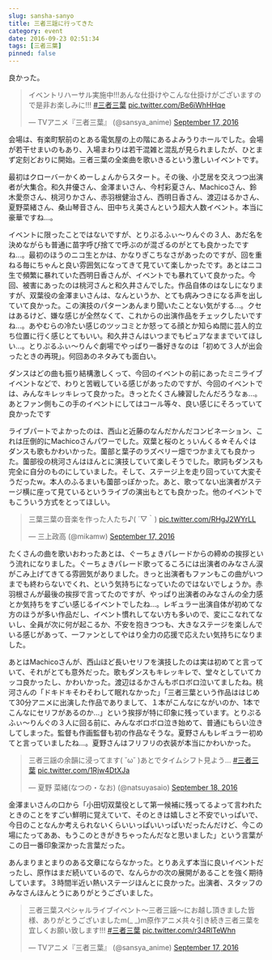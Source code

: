 ```yaml
---
slug: sansha-sanyo
title: 三者三謡に行ってきた
category: event
date: 2016-09-23 02:51:34
tags: [三者三葉]
pinned: false
---
```


<p>良かった。</p>

<blockquote class="twitter-tweet" data-lang="en"><p lang="ja" dir="ltr">イベントリハーサル実施中!!!あんな仕掛けやこんな仕掛けがございますので是非お楽しみに!!! <a href="https://twitter.com/hashtag/%E4%B8%89%E8%80%85%E4%B8%89%E8%91%89?src=hash">#三者三葉</a> <a href="https://t.co/Be6iWhHHqe">pic.twitter.com/Be6iWhHHqe</a></p>&mdash; TVアニメ『三者三葉』 (@sansya_anime) <a href="https://twitter.com/sansya_anime/status/776999629648908288">September 17, 2016</a></blockquote>

<script async src="//platform.twitter.com/widgets.js" charset="utf-8"></script>

<p>会場は、有楽町駅前のとある電気屋の上の階にあるよみうりホールでした。会場が若干せまいのもあり、入場まわりは若干混雑と混乱が見られましたが、ひとまず定刻どおりに開始。三者三葉の全楽曲を歌いきるという激しいイベントです。</p>

<p>最初はクローバーかくめーしょんからスタート。その後、小芝居を交えつつ出演者が大集合。和久井優さん、金澤まいさん、今村彩夏さん、Machicoさん、鈴木愛奈さん、桃河りかさん、赤羽根健治さん、西明日香さん、渡辺はるかさん、夏野菜緒さん、桑山琴音さん、田中ちえ美さんという超大人数イベント。本当に豪華ですね...。</p>

<p>イベントに限ったことではないですが、とりぷるふぃ〜りんぐの３人、あだ名を決めながらも普通に苗字呼び捨てで呼ぶのが混ざるのがとても良かったですね...。最初のほうのニコ生とかは、かなりぎこちなさがあったのですが、回を重ねる毎にちゃんと良い雰囲気になってきて見ていて楽しかったです。あとはニコ生で頻繁に暴れていた西明日香さんが、イベントでも暴れていて良かった。今回、被害にあったのは桃河さんと和久井さんでした。作品自体のはなしになりますが、双葉役の金澤まいさんは、なんというか、とても病みつきになる声を出していて良かった。この演技のパターンあんまり聞いたことない気がする...。クセはあるけど、嫌な感じが全然なくて、これからの出演作品をチェックしたいですね...。あやむらの冷たい感じのツッコミとか怒ってる顔とか知らぬ間に芸人的立ち位置に行く感じとてもいい。和久井さんはいつまでもピュアなままでいてほしい...。とりぷるふぃ〜りんぐ劇場でやっぱり一番好きなのは「初めて３人が出会ったときの再現」。何回あのネタみても面白い。</p>

<p>ダンスはどの曲も振り結構激しくって、今回のイベントの前にあったミニライブイベントなどで、わりと苦戦している感じがあったのですが、今回のイベントでは、みんなキレッキレって良かった。きっとたくさん練習したんだろうなぁ...。あとファン側もこの手のイベントにしてはコール等々、良い感じにそろっていて良かったです</p>

<p>ライブパートでよかったのは、西山と近藤のなんだかんだコンビネーション、これは圧倒的にMachicoさんパワーでした。双葉と桜のとぅいんくる☆そんぐはダンスも歌もかわいかった。薗部と葉子のラズベリー畑でつかまえても良かった。薗部役の桃河さんはほんとに演技していて楽しそうでした。歌詞もダンスも完全に自分のものにしていました。そして、ステージ上を走り回っていて大変そうだったw。本人のふるまいも薗部っぽかった。あと、歌ってない出演者がステージ横に座って見ているというライブの演出もとても良かった。他のイベントでもこういう方式をとってほしい。</p>

<blockquote class="twitter-tweet" data-lang="en"><p lang="ja" dir="ltr">三葉三葉の音楽を作った人たち♪( ´▽｀) <a href="https://t.co/RHgJ2WYrLL">pic.twitter.com/RHgJ2WYrLL</a></p>&mdash; 三上政高 (@mikamw) <a href="https://twitter.com/mikamw/status/777152595693441026">September 17, 2016</a></blockquote>

<script async src="//platform.twitter.com/widgets.js" charset="utf-8"></script>

<p>たくさんの曲を歌いおわったあとは、ぐーちょきパレードからの締めの挨拶という流れになりました。ぐーちょきパレード歌ってるころには出演者のみなさん涙がこみ上げてきてる雰囲気がありました。きっと出演者もファンもこの曲がいつまでも終わらないでくれ、という気持ちになっていたのではないでしょうか。赤羽根さんが最後の挨拶で言ってたのですが、やっぱり出演者のみなさんの全力感とか気持ちをすごい感じるイベントでしたね...。レギュラー出演自体が初めてな方のほうが多い作品だし、イベント慣れしてない方も多いので、変にこなれてないし、全員が次に何が起こるか、不安を抱きつつも、大きなステージを楽しんでいる感じがあって、一ファンとしてやはり全力の応援で応えたい気持ちになりました。</p>

<p>あとはMachicoさんが、西山ほど長いセリフを演技したのは実は初めてと言っていて、それがとても意外だった。歌もダンスもキレッキレで、堂々としていてカッコ良かったし、かわいかった。渡辺はるかさんもボロボロ泣いてましたね。桃河さんの「ドキドキそわそわして眠れなかった」「三者三葉という作品ははじめて30分アニメに出演した作品でありまして、１本がこんなにながいのか、1本でこんなにセリフがあるのか...」という挨拶が特に印象に残っています。とりぷるふぃ〜りんぐの３人に回る前に、みんなボロボロ泣き始めて、普通にもらい泣きしてしまった。監督も作画監督も初の作品なそうな。夏野さんもレギュラー初めてと言っていましたね...。夏野さんはフリフリの衣装が本当にかわいかった。</p>

<blockquote class="twitter-tweet" data-lang="en"><p lang="ja" dir="ltr">三者三謡の余韻に浸ってます( ˘ω˘ )あとでタイムシフト見よう… <a href="https://twitter.com/hashtag/%E4%B8%89%E8%80%85%E4%B8%89%E8%91%89?src=hash">#三者三葉</a> <a href="https://t.co/1Rjw4DtXJa">pic.twitter.com/1Rjw4DtXJa</a></p>&mdash; 夏野 菜緒(なつの・なお) (@natsuyasaio) <a href="https://twitter.com/natsuyasaio/status/777450917322821632">September 18, 2016</a></blockquote>

<script async src="//platform.twitter.com/widgets.js" charset="utf-8"></script>

<p>金澤まいさんの口から「小田切双葉役として第一候補に残ってるよって言われたときのことをすごい鮮明に覚えていて、そのときは嬉しさと不安でいっぱいで、今日のことなんか考えられないくらいいっぱいいっぱいだったんだけど、今この場にたってああ、もうこのときがきちゃったんだなと思いました」という言葉がこの日一番印象深かった言葉だった。</p>

<p>あんまりまとまりのある文章にならなかった。とりあえず本当に良いイベントだったし、原作はまだ続いているので、なんらかの次の展開があることを強く期待しています。３時間半近い熱いステージほんとに良かった。出演者、スタッフのみなさんほんとうにありがとうございました。</p>

<blockquote class="twitter-tweet" data-lang="en"><p lang="ja" dir="ltr">三者三葉スペシャルライブイベント～三者三謡～にお越し頂きました皆様、ありがとうございましたm(_ _)m原作アニメ共々引き続き三者三葉を宜しくお願い致します!!! <a href="https://twitter.com/hashtag/%E4%B8%89%E8%80%85%E4%B8%89%E8%91%89?src=hash">#三者三葉</a> <a href="https://t.co/r34RlTeWhn">pic.twitter.com/r34RlTeWhn</a></p>&mdash; TVアニメ『三者三葉』 (@sansya_anime) <a href="https://twitter.com/sansya_anime/status/777114449735921664">September 17, 2016</a></blockquote>

<script async src="//platform.twitter.com/widgets.js" charset="utf-8"></script>

